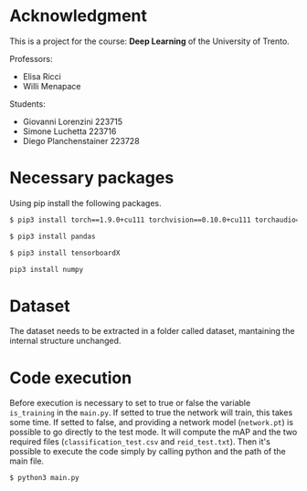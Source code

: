 # Acknowledgment

This is a project for the course: **Deep Learning** of the University of Trento.

Professors:
- Elisa Ricci
- Willi Menapace

Students:
- Giovanni Lorenzini    223715
- Simone Luchetta       223716 
- Diego Planchenstainer 223728

# Necessary packages

Using pip install the following packages.

```sh
$ pip3 install torch==1.9.0+cu111 torchvision==0.10.0+cu111 torchaudio===0.9.0 -f https://download.pytorch.org/whl/torch_stable.html
```

```sh
$ pip3 install pandas
```

```sh
$ pip3 install tensorboardX
```

```sh
pip3 install numpy
```

# Dataset

The dataset needs to be extracted in a folder called dataset, mantaining the internal structure unchanged.

# Code execution

Before execution is necessary to set to true or false the variable `is_training` in the `main.py`.
If setted to true the network will train, this takes some time.
If setted to false, and providing a network model (`network.pt`) is possible to go directly to the test mode.
It will compute the mAP and the two required files (`classification_test.csv` and `reid_test.txt`).
Then it's possible to execute the code simply by calling python and the path of the main file.

```sh
$ python3 main.py
```
